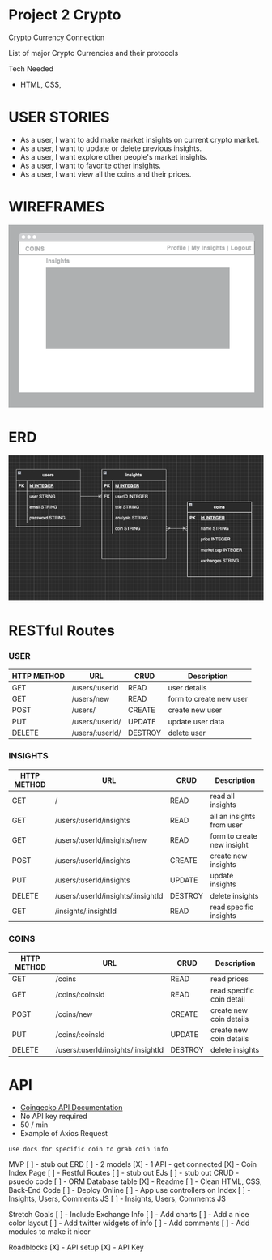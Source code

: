 # Project 2 Crypto

Crypto Currency Connection

List of major Crypto Currencies and their protocols


Tech Needed
- HTML, CSS, 

# USER STORIES
- As a user, I want to add make market insights on current crypto market.
- As a user, I want to update or delete previous insights.
- As a user, I want explore other people's market insights.
- As a user, I want to favorite other insights.
- As a user, I want view all the coins and their prices.

# WIREFRAMES 
![wireframe](/media/coins.png)

# ERD
![ERD Layout](/media/ERDlayout.png)

# RESTful Routes

### USER
| HTTP METHOD | URL | CRUD | Description |
| ------ | ----------- | ------ | ------ |
| GET | /users/:userId | READ | user details |
| GET | /users/new | READ | form to create new user |
| POST | /users/ | CREATE | create new user |
| PUT | /users/:userId/ | UPDATE | update user data |
| DELETE | /users/:userId/ | DESTROY | delete user |

### INSIGHTS
| HTTP METHOD | URL | CRUD | Description |
| ------ | ----------- | ------ | ------ |
| GET | / | READ | read all insights |
| GET | /users/:userId/insights | READ | all an insights from user |
| GET | /users/:userId/insights/new | READ | form to create new insight |
| POST | /users/:userId/insights | CREATE | create new insights |
| PUT | /users/:userId/insights | UPDATE | update insights |
| DELETE | /users/:userId/insights/:insightId | DESTROY | delete insights |
| GET | /insights/:insightId | READ | read specific insights |

### COINS
| HTTP METHOD | URL | CRUD | Description |
| ------ | ----------- | ------ | ------ |
| GET | /coins | READ | read prices |
| GET | /coins/:coinsId | READ | read specific coin detail |
| POST | /coins/new | CREATE | create new coin details |
| PUT | /coins/:coinsId | UPDATE | create new coin details |
| DELETE | /users/:userId/insights/:insightId | DESTROY | delete insights |

# API
- [Coingecko API Documentation](https://www.coingecko.com/en/api) 
- No API key required
- 50 / min
- Example of Axios Request

```
use docs for specific coin to grab coin info
```

MVP
[ ] - stub out ERD
[ ] - 2 models
[X] - 1 API - get connected
[X] - Coin Index Page
[ ] - Restful Routes
[ ] - stub out EJs
[ ] - stub out CRUD - psuedo code
[ ] - ORM Database table
[X] - Readme
[ ] - Clean HTML, CSS, Back-End Code
[ ] - Deploy Online
[ ] - App use controllers on Index
[ ] - Insights, Users, Comments JS
[ ] - Insights, Users, Comments JS



Stretch Goals
[ ] - Include Exchange Info
[ ] - Add charts
[ ] - Add a nice color layout
[ ] - Add twitter widgets of info
[ ] - Add comments
[ ] - Add modules to make it nicer

Roadblocks 
[X] - API setup
[X] - API Key

